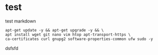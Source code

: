 # test
test markdown

```
apt-get update -y && apt-get upgrade -y && \
apt install wget git nano vim htop apt-transport-https \
ca-certificates curl gnupg2 software-properties-common ufw sudo -y
```

dsfsfd
